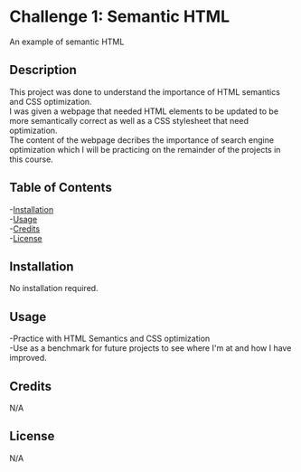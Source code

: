 # Challenge 1: Semantic HTML
An example of semantic HTML

## Description
This project was done to understand the importance of HTML semantics and CSS optimization. <br>
I was given a webpage that needed HTML elements to be updated to be more semantically correct as well as a CSS stylesheet that need optimization.<br>
The content of the webpage decribes the importance of search engine optimization which I will be practicing on the remainder of the projects in this course.

## Table of Contents
-[Installation](#installation)<br>
-[Usage](#usage)<br>
-[Credits](#credits)<br>
-[License](#license)

## Installation
No installation required.

## Usage
-Practice with HTML Semantics and CSS optimization<br>
-Use as a benchmark for future projects to see where I'm at and how I have improved.

## Credits
N/A

## License
N/A